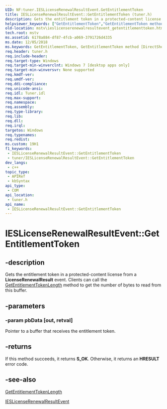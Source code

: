 ```yaml
---
UID: NF:tuner.IESLicenseRenewalResultEvent.GetEntitlementToken
title: IESLicenseRenewalResultEvent::GetEntitlementToken (tuner.h)
description: Gets the entitlement token in a protected-content license from a LicenseRenewalResult event. Clients can call the GetEntitlementTokenLength method to get the number of bytes to read from this buffer.
helpviewer_keywords: ["GetEntitlementToken","GetEntitlementToken method [DirectShow]","GetEntitlementToken method [DirectShow]","IESLicenseRenewalResultEvent interface","IESLicenseRenewalResultEvent interface [DirectShow]","GetEntitlementToken method","IESLicenseRenewalResultEvent.GetEntitlementToken","IESLicenseRenewalResultEvent::GetEntitlementToken","mstv.ieslicenserenewalresultevent_getentitlementtoken","tuner/IESLicenseRenewalResultEvent::GetEntitlementToken"]
old-location: mstv\ieslicenserenewalresultevent_getentitlementtoken.htm
tech.root: mstv
ms.assetid: 6178a884-df87-4fcb-a069-3791726d4335
ms.date: 12/05/2018
ms.keywords: GetEntitlementToken, GetEntitlementToken method [DirectShow], GetEntitlementToken method [DirectShow],IESLicenseRenewalResultEvent interface, IESLicenseRenewalResultEvent interface [DirectShow],GetEntitlementToken method, IESLicenseRenewalResultEvent.GetEntitlementToken, IESLicenseRenewalResultEvent::GetEntitlementToken, mstv.ieslicenserenewalresultevent_getentitlementtoken, tuner/IESLicenseRenewalResultEvent::GetEntitlementToken
req.header: tuner.h
req.include-header: 
req.target-type: Windows
req.target-min-winverclnt: Windows 7 [desktop apps only]
req.target-min-winversvr: None supported
req.kmdf-ver: 
req.umdf-ver: 
req.ddi-compliance: 
req.unicode-ansi: 
req.idl: Tuner.idl
req.max-support: 
req.namespace: 
req.assembly: 
req.type-library: 
req.lib: 
req.dll: 
req.irql: 
targetos: Windows
req.typenames: 
req.redist: 
ms.custom: 19H1
f1_keywords:
 - IESLicenseRenewalResultEvent::GetEntitlementToken
 - tuner/IESLicenseRenewalResultEvent::GetEntitlementToken
dev_langs:
 - c++
topic_type:
 - APIRef
 - kbSyntax
api_type:
 - COM
api_location:
 - tuner.h
api_name:
 - IESLicenseRenewalResultEvent::GetEntitlementToken
---
```


# IESLicenseRenewalResultEvent::GetEntitlementToken


## -description

 Gets the entitlement token in a protected-content license from a <b>LicenseRenewalResult</b> event. Clients can call the <a href="/previous-versions/windows/desktop/api/tuner/nf-tuner-ieslicenserenewalresultevent-getentitlementtokenlength">GetEntitlementTokenLength</a> method to get the number of bytes to read from this buffer.

## -parameters

### -param pbData [out, retval]

Pointer to a buffer that receives the entitlement token.

## -returns

If this method succeeds, it returns <b xmlns:loc="http://microsoft.com/wdcml/l10n">S_OK</b>. Otherwise, it returns an <b xmlns:loc="http://microsoft.com/wdcml/l10n">HRESULT</b> error code.

## -see-also

<a href="/previous-versions/windows/desktop/api/tuner/nf-tuner-ieslicenserenewalresultevent-getentitlementtokenlength">GetEntitlementTokenLength</a>



<a href="/previous-versions/windows/desktop/api/tuner/nn-tuner-ieslicenserenewalresultevent">IESLicenseRenewalResultEvent</a>

